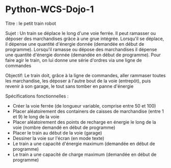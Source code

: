 # Python-WCS-Dojo-1

Titre : le petit train robot

Sujet :
Un train se déplace le long d'une voie ferrée.
Il peut ramasser ou déposer des marchandises grâce à une grue intégrée.
Lorsqu'il se déplace, il dépense une quantité d'énergie donnée (demandée en début de programme).
Lorsqu'il ramasse ou dépose des marchandises il dépense une quantité d'énergie donnée (demandée en début de programme).
Pour faire agir le train, on lui donne une série d'ordres via une ligne de commandes

Objectif:
Le train doit, grâce à la ligne de commandes, aller rammaser toutes les marchandise, les déposer à l'autre bout de la voie (entrepôt), puis revenir à son garage, le tout sans tomber en panne d'énergie

Spécifications fonctionnelles :
- Créer la voie ferrée (de longueur variable, comprise entre 50 et 100)
- Placer aléatoirement des containers de caisses de marchandise (entre 1 et 9) le long de la voie
- Placer aléatoirement des points de recharge en énergie le long de la voie (nombre demandé en début de programme)
- Placer le train au début de la voie (garage)
- Dessiner la voie sur l'écran (en mode texte)
- Le train a une capacité d'énergie maximum (demandée en début de programme)
- Le train a une capacité de charge maximum (demandée en début de programme)